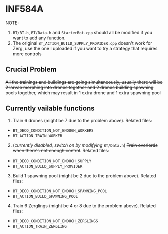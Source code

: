 # INF584A
NOTE: 
1. ```BT/BT.h```, ```BT/Data.h``` and ```StarterBot.cpp``` should all be modified if you want to add any function.
2. The original ```BT_ACTION_BUILD_SUPPLY_PROVIDER.cpp``` doesn't work for Zerg, use the one I uploaded if you want to try a strategy that requires more controls
## Crucial Problem
~~All the trainings and buildings are going simultaneously, usually there will be 2 larvae morphing into drones together and 2 drones building spawning pools together, which may result in 1 extra drone and 1 extra spawning pool~~
## Currently vailable functions 
1. Train 6 drones (might be 7 due to the problem above). Related files: 
- ```BT_DECO_CONDITION_NOT_ENOUGH_WORKERS```
- ```BT_ACTION_TRAIN_WORKER```
2. (_currently disabled, switch on by modifying_ ```BT/Data.h```) ~~Train overlords when there's not enough control~~. Related files: 
- ```BT_DECO_CONDITION_NOT_ENOUGH_SUPPLY```
- ```BT_ACTION_BUILD_SUPPLY_PROVIDER```
3. Build 1 spawning pool (might be 2 due to the problem above). Related files: 
- ```BT_DECO_CONDITION_NOT_ENOUGH_SPAWNING_POOL```
- ```BT_ACTION_BUILD_SPAWNING_POOL```
4. Train 6 Zerglings (might be 4 or 8 due to the problem above). Related files: 
- ```BT_DECO_CONDITION_NOT_ENOUGH_ZERGLINGS```
- ```BT_ACTION_TRAIN_ZERGLING```
